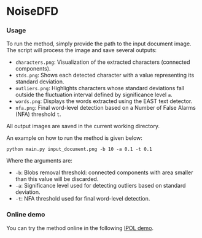 # NoiseDFD

### Usage

To run the method, simply provide the path to the input document image. The script will process the image and save several outputs:

- `characters.png`: Visualization of the extracted characters (connected components).
- `stds.png`: Shows each detected character with a value representing its standard deviation.
- `outliers.png`: Highlights characters whose standard deviations fall outside the fluctuation interval defined by significance level `a`.
- `words.png`: Displays the words extracted using the EAST text detector.
- `nfa.png`: Final word-level detection based on a Number of False Alarms (NFA) threshold `t`.

All output images are saved in the current working directory.


An example on how to run the method is given below:
```
python main.py input_document.png -b 10 -a 0.1 -t 0.1
```

Where the arguments are:
- `-b`:	Blobs removal threshold: connected components with area smaller than this value will be discarded.
- `-a`:	Significance level used for detecting outliers based on standard deviation.
- `-t`: NFA threshold used for final word-level detection.

### Online demo

You can try the method online in the following <a href="https://ipolcore.ipol.im/demo/clientApp/demo.html?id=77777000542">IPOL demo</a>.
